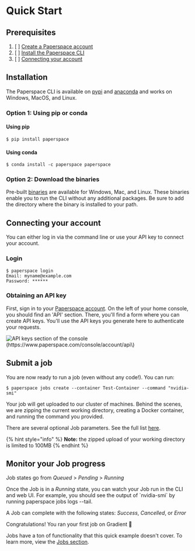 # Quick Start

## Prerequisites 

1. [ ] [Create a Paperspace account ](https://www.paperspace.com/account/signup)
2. [ ] [Install the Paperspace CLI ](quick-start.md#installation)
3. [ ] [Connecting your account](quick-start.md#connecting-your-account)

## Installation

The Paperspace CLI is available on [pypi](https://pypi.org/project/paperspace/) and [anaconda](https://anaconda.org/paperspace/paperspace) and works on Windows, MacOS, and Linux.

### Option 1: Using **pip** or **conda**

#### **Using pip**

```text
$ pip install paperspace
```

#### **Using conda**

```text
$ conda install -c paperspace paperspace
```

### Option 2: Download the binaries

Pre-built [binaries](https://github.com/Paperspace/paperspace-node#option-1-download-the-pre-built-paperspace-binary-for-your-plaftorm) are available for Windows, Mac, and Linux. These binaries enable you to run the CLI without any additional packages. Be sure to add the directory where the binary is installed to your path.

## Connecting your account

You can either log in via the command line or use your API key to connect your account.

### Login

```text
$ paperspace login
Email: myname@example.com
Password: ******
```

### Obtaining an API key

First, sign in to your [Paperspace account](https://paperspace.com/). On the left of your home console, you should find an 'API' section. There, you'll find a form where you can create API keys. You'll use the API keys you generate here to authenticate your requests.

![API keys section of the console \(https://www.paperspace.com/console/account/api\)](https://support.paperspace.com/hc/article_attachments/360002146454/gradient_api_request.png)

## Submit a job

You are now ready to run a job \(even without any code!\). You can run:

```text
$ paperspace jobs create --container Test-Container --command "nvidia-smi"
```

Your job will get uploaded to our cluster of machines. Behind the scenes, we are zipping the current working directory, creating a Docker container, and running the command you provided.

There are several optional Job parameters.  See the full list [here](../jobs/create-a-job.md#job-parameters).

{% hint style="info" %}
**Note:** the zipped upload of your working directory is limited to 100MB
{% endhint %}

## Monitor your Job progress

Job states go from _Queued_ &gt; _Pending_ &gt; _Running_

Once the Job is in a _Running_ state, you can watch your Job run in the CLI and web UI. For example, you should see the output of \`nvidia-smi\` by running paperspace jobs logs --tail. 

A Job can complete with the following states: _Success_, _Cancelled_, or _Error_

 Congratulations! You ran your first job on Gradient 🚀

Jobs have a ton of functionality that this quick example doesn't cover.  To learn more, view the [Jobs section](../jobs/create-a-job.md).

